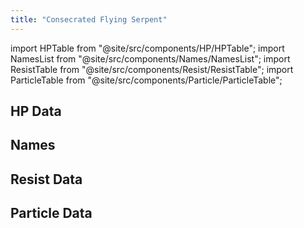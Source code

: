 ```yaml
---
title: "Consecrated Flying Serpent"
---
```


import HPTable from "@site/src/components/HP/HPTable";
import NamesList from "@site/src/components/Names/NamesList";
import ResistTable from "@site/src/components/Resist/ResistTable";
import ParticleTable from "@site/src/components/Particle/ParticleTable";

## HP Data

<HPTable item_key="consecratedflyingserpent" data_src="enemy" />

## Names

<NamesList item_key="consecratedflyingserpent" data_src="enemy" />

## Resist Data

<ResistTable item_key="consecratedflyingserpent" data_src="enemy" />

## Particle Data

<ParticleTable item_key="consecratedflyingserpent" data_src="enemy" />